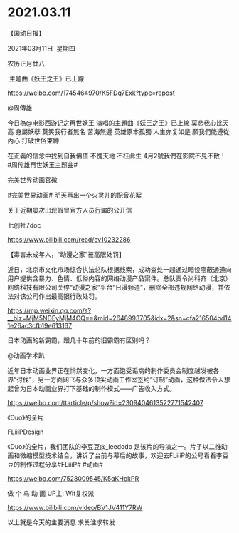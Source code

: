 ﻿#  2021.03.11
【国动日报】

2021年03月11日  星期四


农历正月廿八


 主題曲《妖王之王》已上線

https://weibo.com/1745464970/K5FDq7Exk?type=repost

@周傳雄                            

今日為@电影西游记之再世妖王
演唱的主題曲《妖王之王》已上線
莫悲我心比天高 身屬妖孽
莫笑我行者無名 苦海無邊
英雄原本孤獨 人生亦复如是
願我們能遵從內心 打破世俗束縛

在正義的信念中找到自我價值
不愧天地 不枉此生
4月2號我們在影院不見不散！
#周传雄再世妖王主题曲#

完美世界动画官微                     


#完美世界动画# 明天再出一个火灵儿的配音花絮




关于近期屡次出现假冒官方人员行骗的公开信

七创社7doc    

https://www.bilibili.com/read/cv10232286




【毒害未成年人，“动漫之家”被高限处罚】

近日，北京市文化市场综合执法总队根据线索，成功查处一起通过暗设隐蔽通道向用户提供含暴力、色情、低俗内容的网络动漫产品案件。总队责令尚科齐（北京）网络科技有限公司关停“动漫之家”平台“日漫频道”，删除全部违规网络动漫，并依法对该公司作出最高限行政处罚。

https://mp.weixin.qq.com/s?__biz=MjM5NDEyMjM4OQ==&mid=2648993705&idx=2&sn=cfa216504bd141e26ac3cfb19e613167

日本动画的新霸霸，跟几十年前的旧霸霸有区别吗？


@动画学术趴 


近年日本动画业界正在悄然变化，一方面饱受诟病的制作委员会制度越发被各界“讨伐”，另一方面网飞与众多顶尖动画工作室签约“订制”动画，这种做法令人想起曾为日本动画业界打下基础的制作模式——广告收入方式。

https://weibo.com/ttarticle/p/show?id=2309404613522771542407

《Duo》的全片

FLiiiPDesign                     


《Duo》的全片，我们团队的李豆豆@_leedodo 是该片的导演之一。片子以二维动画和微缩模型技术结合，讲诉了台前与幕后的故事，欢迎去FLiiiP的公号看看李豆豆的制作过程分享#FLiiiP# #动画#

https://weibo.com/7528009545/K5qKHokPR

做 个 鸟 动 画 UP主: Wit复权派

https://www.bilibili.com/video/BV1JV411Y7RW


以上就是今天的主要消息
求关注求转发
















